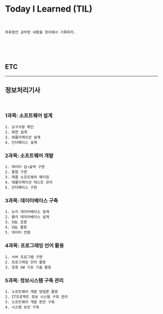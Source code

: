 # Today I Learned (TIL)

<br>

`하루동안 공부한 내용을 정리해서 기록하자. `


<br>
<br>
<br>


## ETC
---




## 정보처리기사

<br>

### 1과목: 소프트웨어 설계

    1. 요구사항 확인
    2. 화면 설계
    3. 애플리케이션 설계
    4. 인터페이스 설계



### 2과목: 소프트웨어 개발
    1. 데이터 입∙출력 구현
    2. 통합 구현
    3. 제품 소프트웨어 패키징
    4. 애플리케이션 테스트 관리
    5. 인터페이스 구현



### 3과목: 데이터베이스 구축
    1. 논리 데이터베이스 설계
    2. 물리 데이터베이스 설계
    3. SQL 응용
    4. SQL 활용
    5. 데이터 전환



### 4과목: 프로그래밍 언어 활용
    1. 서버 프로그램 구현
    2. 프로그래밍 언어 활용
    3. 응용 SW 기초 기술 활용



### 5과목: 정보시스템 구축 관리
    1. 소프트웨어 개발 방법론 활용
    2. IT프로젝트 정보 시스템 구축 관리
    3. 소프트웨어 개발 본안 구축
    4. 시스템 보안 구축

    